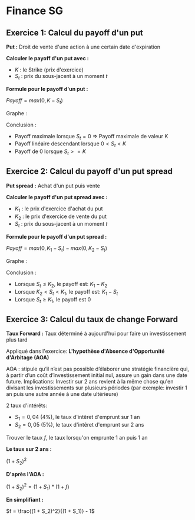 # Finance SG

## Exercice 1: Calcul du payoff d'un put

**Put :** Droit de vente d'une action à une certain date d'expiration

**Calculer le payoff d'un put avec :**
- $K$ : le Strike (prix d'exercice)
- $S_t$ : prix du sous-jacent à un moment $t$

**Formule pour le payoff d'un put :**

$Payoff = max(0, K - S_t)$

Graphe :

Conclusion :
- Payoff maximale lorsque $S_t=0$ => Payoff maximale de valeur K
- Payoff linéaire descendant lorsque $0<S_t<K$
- Payoff de 0 lorsque $S_t>= K$

## Exercice 2: Calcul du payoff d'un put spread

**Put spread :** Achat d'un put puis vente 

**Calculer le payoff d'un put spread avec :**
- $K_1$ : le prix d'exercice d'achat du put
- $K_2$ : le prix d'exercice de vente du put
- $S_t$ : prix du sous-jacent à un moment $t$

**Formule pour le payoff d'un put spread :**

$Payoff = max(0, K_1 - S_t) - max(0, K_2 - S_t)$

Graphe :

Conclusion :
- Lorsque $S_t \leq K_2$, le payoff est: $K_1-K_2$
- Lorsque $K_2<S_t<K_1$, le payoff est: $K_1-S_t$
- Lorsque $S_t \geq K_1$, le payoff est 0

## Exercice 3: Calcul du taux de change Forward

**Taux Forward :** Taux déterminé à aujourd'hui pour faire un investissement plus tard

Appliqué dans l'exercice: **L'hypothèse d'Absence d'Opportunité d'Arbitage (AOA)**

AOA : stipule qu’il n’est pas possible d’élaborer une stratégie financière qui, à partir d’un coût d’investissement initial nul, assure un gain dans une date future.
Implications: Investir sur 2 ans revient à la même chose qu'en divisant les investissements sur plusieurs périodes (par exemple: investir 1 an puis une autre année à une date ultérieure)

2 taux d'intérêts:
- $S_1 = 0,04$ (4%), le taux d'intêret d'emprunt sur 1 an
- $S_2 = 0,05$ (5%), le taux d'intêret d'emprunt sur 2 ans

Trouver le taux $f$, le taux lorsqu'on emprunte 1 an puis 1 an

**Le taux sur 2 ans :**

$(1 + S_2)^2$

**D'après l'AOA :**

$(1 + S_2)^2 = (1 + S_1) * (1 + f)$

**En simplifiant :**

$f = \frac{(1 + S_2)^2}{(1 + S_1)} - 1$
